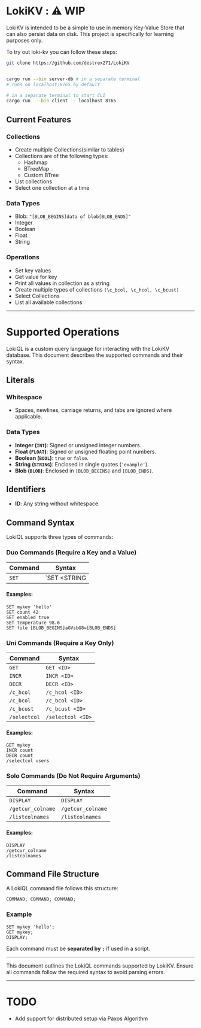 # LokiKV :  ⚠️  WIP
LokiKV is intended to be a simple to use in memory Key-Value Store that can also persist data on disk.
This project is specifically for learning purposes only.

To try out loki-kv you can follow these steps:

```bash
git clone https://github.com/destrex271/LokiKV


cargo run --bin server-db # in a separate terminal
# runs on localhost:8765 by default

# in a separate terminal to start CLI
cargo run  --bin client -- localhost 8765
```

## Current Features

### Collections
 - Create multiple Collections(similar to tables)
 - Collections are of the following types:
   - Hashmap
   - BTreeMap
   - Custom BTree
 - List collections
 - Select one collection at a time

### Data Types
 - Blob: `"[BLOB_BEGINS]data of blob[BLOB_ENDS]"`
 - Integer
 - Boolean
 - Float
 - String

### Operations
 - Set key values
 - Get value for key
 - Print all values in collection as a string
 - Create multiple types of collections ```(\c_bcol, \c_hcol, \c_bcust)```
 - Select Collections
 - List all available collections

<hr/>

# Supported Operations


LokiQL is a custom query language for interacting with the LokiKV database. This document describes the supported commands and their syntax.

## **Literals**

### **Whitespace**
- Spaces, newlines, carriage returns, and tabs are ignored where applicable.

### **Data Types**
- **Integer (`INT`)**: Signed or unsigned integer numbers.
- **Float (`FLOAT`)**: Signed or unsigned floating point numbers.
- **Boolean (`BOOL`)**: `true` or `false`.
- **String (`STRING`)**: Enclosed in single quotes (`'example'`).
- **Blob (`BLOB`)**: Enclosed in `[BLOB_BEGINS]` and `[BLOB_ENDS]`.

## **Identifiers**
- **ID**: Any string without whitespace.

## **Command Syntax**

LokiQL supports three types of commands:

### **Duo Commands (Require a Key and a Value)**
| Command | Syntax |
|---------|--------|
| `SET`   | `SET <ID> <STRING | INT | BOOL | FLOAT | BLOB>` |

#### **Examples**:
```plaintext
SET mykey 'hello'
SET count 42
SET enabled true
SET temperature 98.6
SET file [BLOB_BEGINS]aGVsbG8=[BLOB_ENDS]
```

### **Uni Commands (Require a Key Only)**
| Command  | Syntax |
|----------|--------|
| `GET`    | `GET <ID>` |
| `INCR`   | `INCR <ID>` |
| `DECR`   | `DECR <ID>` |
| `/c_hcol`  | `/c_hcol <ID>` |
| `/c_bcol`  | `/c_bcol <ID>` |
| `/c_bcust` | `/c_bcust <ID>` |
| `/selectcol` | `/selectcol <ID>` |

#### **Examples**:
```plaintext
GET mykey
INCR count
DECR count
/selectcol users
```

### **Solo Commands (Do Not Require Arguments)**
| Command  | Syntax |
|----------|--------|
| `DISPLAY`  | `DISPLAY` |
| `/getcur_colname` | `/getcur_colname` |
| `/listcolnames`   | `/listcolnames` |

#### **Examples**:
```plaintext
DISPLAY
/getcur_colname
/listcolnames
```

## **Command File Structure**
A LokiQL command file follows this structure:

```plaintext
COMMAND; COMMAND; COMMAND;
```

### **Example**
```plaintext
SET mykey 'hello';
GET mykey;
DISPLAY;
```

Each command must be **separated by `;`** if used in a script.

---

This document outlines the LokiQL commands supported by LokiKV. Ensure all commands follow the required syntax to avoid parsing errors.

<hr/>

# TODO

 - Add support for distributed setup via Paxos Algorithm
